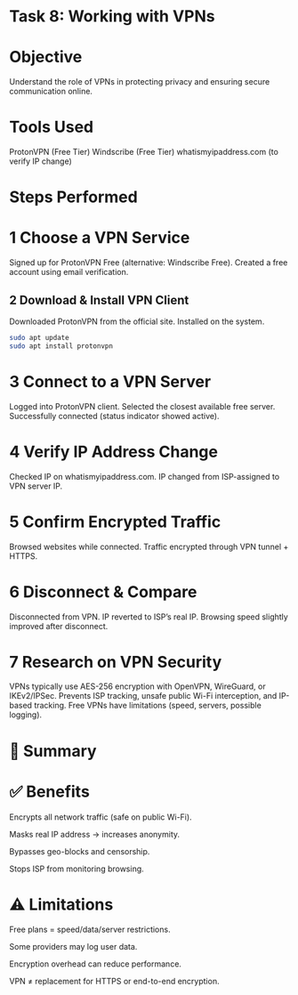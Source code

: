 # Task 8: Working with VPNs

# Objective
Understand the role of VPNs in protecting privacy and ensuring secure communication online.
# Tools Used
ProtonVPN (Free Tier)
Windscribe (Free Tier)
whatismyipaddress.com (to verify IP change)

# Steps Performed
# 1 Choose a VPN Service
Signed up for ProtonVPN Free (alternative: Windscribe Free).
Created a free account using email verification.
## 2 Download & Install VPN Client
Downloaded ProtonVPN from the official site.
Installed on the system.
```bash
sudo apt update
sudo apt install protonvpn
```
# 3 Connect to a VPN Server
Logged into ProtonVPN client.
Selected the closest available free server.
Successfully connected (status indicator showed active).
# 4 Verify IP Address Change
Checked IP on whatismyipaddress.com.
IP changed from ISP-assigned to VPN server IP.
# 5 Confirm Encrypted Traffic
Browsed websites while connected.
Traffic encrypted through VPN tunnel + HTTPS.
# 6 Disconnect & Compare
Disconnected from VPN.
IP reverted to ISP’s real IP.
Browsing speed slightly improved after disconnect.
# 7 Research on VPN Security
VPNs typically use AES-256 encryption with OpenVPN, WireGuard, or IKEv2/IPSec.
Prevents ISP tracking, unsafe public Wi-Fi interception, and IP-based tracking.
Free VPNs have limitations (speed, servers, possible logging).
# 📖 Summary
# ✅ Benefits
Encrypts all network traffic (safe on public Wi-Fi).

Masks real IP address → increases anonymity.

Bypasses geo-blocks and censorship.

Stops ISP from monitoring browsing.

# ⚠️ Limitations
Free plans = speed/data/server restrictions.

Some providers may log user data.

Encryption overhead can reduce performance.

VPN ≠ replacement for HTTPS or end-to-end encryption.
